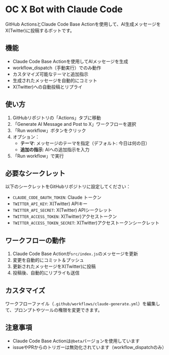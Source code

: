 # OC X Bot with Claude Code

GitHub ActionsとClaude Code Base Actionを使用して、AI生成メッセージをX(Twitter)に投稿するボットです。

## 機能

- Claude Code Base Actionを使用してAIメッセージを生成
- workflow_dispatch（手動実行）でのみ動作
- カスタマイズ可能なテーマと追加指示
- 生成されたメッセージを自動的にコミット
- X(Twitter)への自動投稿とリプライ

## 使い方

1. GitHubリポジトリの「Actions」タブに移動
2. 「Generate AI Message and Post to X」ワークフローを選択
3. 「Run workflow」ボタンをクリック
4. オプション：
   - **テーマ**: メッセージのテーマを指定（デフォルト: 今日は何の日）
   - **追加の指示**: AIへの追加指示を入力
5. 「Run workflow」で実行

## 必要なシークレット

以下のシークレットをGitHubリポジトリに設定してください：

- `CLAUDE_CODE_OAUTH_TOKEN`: Claude トークン
- `TWITTER_API_KEY`: X(Twitter) APIキー
- `TWITTER_API_SECRET`: X(Twitter) APIシークレット
- `TWITTER_ACCESS_TOKEN`: X(Twitter)アクセストークン
- `TWITTER_ACCESS_TOKEN_SECRET`: X(Twitter)アクセストークンシークレット

## ワークフローの動作

1. Claude Code Base Actionが`src/index.js`のメッセージを更新
2. 変更を自動的にコミット＆プッシュ
3. 更新されたメッセージをX(Twitter)に投稿
4. 投稿後、自動的にリプライも送信

## カスタマイズ

ワークフローファイル（`.github/workflows/claude-generate.yml`）を編集して、プロンプトやツールの権限を変更できます。

## 注意事項

- Claude Code Base Actionは`@beta`バージョンを使用しています
- issueやPRからのトリガーは無効化されています（workflow_dispatchのみ）
